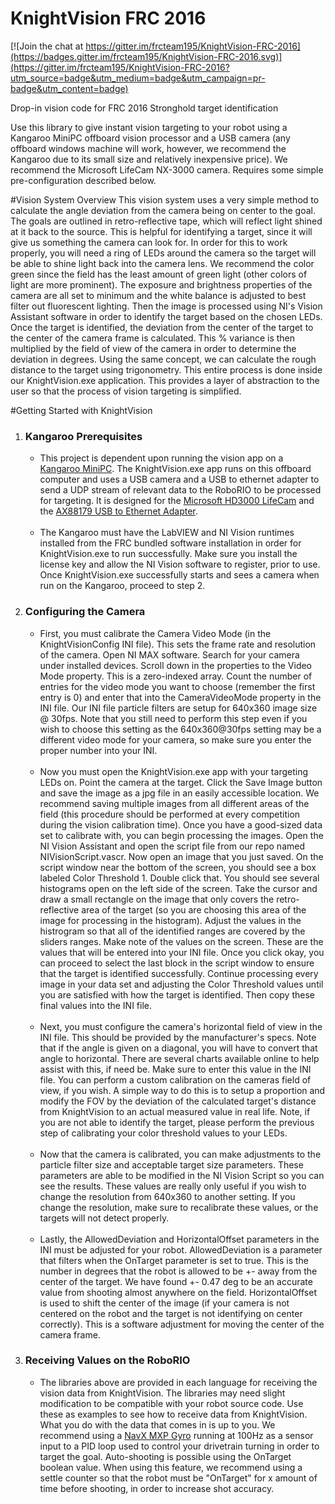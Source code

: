 # KnightVision FRC 2016

[![Join the chat at https://gitter.im/frcteam195/KnightVision-FRC-2016](https://badges.gitter.im/frcteam195/KnightVision-FRC-2016.svg)](https://gitter.im/frcteam195/KnightVision-FRC-2016?utm_source=badge&utm_medium=badge&utm_campaign=pr-badge&utm_content=badge)

Drop-in vision code for FRC 2016 Stronghold target identification

Use this library to give instant vision targeting to your robot using a Kangaroo MiniPC offboard vision processor and a USB camera (any offboard windows machine will work, however, we recommend the Kangaroo due to its small size and relatively inexpensive price). We recommend the Microsoft LifeCam NX-3000 camera. Requires some simple pre-configuration described below.

#Vision System Overview
This vision system uses a very simple method to calculate the angle deviation from the camera being on center to the goal. The goals are outlined in retro-reflective tape, which will reflect light shined at it back to the source. This is helpful for identifying a target, since it will give us something the camera can look for. In order for this to work properly, you will need a ring of LEDs around the camera so the target will be able to shine light back into the camera lens. We recommend the color green since the field has the least amount of green light (other colors of light are more prominent). The exposure and brightness properties of the camera are all set to minimum and the white balance is adjusted to best filter out fluorescent lighting. Then the image is processed using NI's Vision Assistant software in order to identify the target based on the chosen LEDs. Once the target is identified, the deviation from the center of the target to the center of the camera frame is calculated. This % variance is then multiplied by the field of view of the camera in order to determine the deviation in degrees. Using the same concept, we can calculate the rough distance to the target using trigonometry. This entire process is done inside our KnightVision.exe application. This provides a layer of abstraction to the user so that the process of vision targeting is simplified.

#Getting Started with KnightVision

<ol>
<li>
<h3>Kangaroo Prerequisites</h3>
<p><ul>
<li>This project is dependent upon running the vision app on a <a href="http://www.kangaroo.cc/">Kangaroo MiniPC</a>. The KnightVision.exe app runs on this offboard computer and uses a USB camera and a USB to ethernet adapter to send a UDP stream of relevant data to the RoboRIO to be processed for targeting. It is designed for the <a href="http://www.amazon.com/dp/B008ZVRAQS/ref=pd_lpo_sbs_dp_ss_1?pf_rd_p=1944687762&pf_rd_s=lpo-top-stripe-1&pf_rd_t=201&pf_rd_i=B004ETQHDM&pf_rd_m=ATVPDKIKX0DER&pf_rd_r=1A5ZD9HEMA93AV7844PT">Microsoft HD3000 LifeCam</a> and the <a href="http://www.amazon.com/Cable-Matters-SuperSpeed-Gigabit-Ethernet/dp/B00BBD7NFU?ie=UTF8&psc=1&redirect=true&ref_=oh_aui_detailpage_o05_s00">AX88179 USB to Ethernet Adapter</a>.<br><br></li>

<li>
The Kangaroo must have the LabVIEW and NI Vision runtimes installed from the FRC bundled software installation in order for KnightVision.exe to run successfully. Make sure you install the license key and allow the NI Vision software to register, prior to use. Once KnightVision.exe successfully starts and sees a camera when run on the Kangaroo, proceed to step 2.
</li>

</ul></p>
</li>
<li>
<h3>Configuring the Camera</h3>
<p><ul>
<li>
First, you must calibrate the Camera Video Mode (in the KnightVisionConfig INI file). This sets the frame rate and resolution of the camera. Open NI MAX software. Search for your camera under installed devices. Scroll down in the properties to the Video Mode property. This is a zero-indexed array. Count the number of entries for the video mode you want to choose (remember the first entry is 0) and enter that into the CameraVideoMode property in the INI file. Our INI file particle filters are setup for 640x360 image size @ 30fps. Note that you still need to perform this step even if you wish to choose this setting as the 640x360@30fps setting may be a different video mode for your camera, so make sure you enter the proper number into your INI.<br><br>
</li>
<li>
Now you must open the KnightVision.exe app with your targeting LEDs on. Point the camera at the target. Click the Save Image button and save the image as a jpg file in an easily accessible location. We recommend saving multiple images from all different areas of the field (this procedure should be performed at every competition during the vision calibration time). Once you have a good-sized data set to calibrate with, you can begin processing the images. Open the NI Vision Assistant and open the script file from our repo named NIVisionScript.vascr. Now open an image that you just saved. On the script window near the bottom of the screen, you should see a box labeled Color Threshold 1. Double click that. You should see several histograms open on the left side of the screen. Take the cursor and draw a small rectangle on the image that only covers the retro-reflective area of the target (so you are choosing this area of the image for processing in the histogram). Adjust the values in the histrogram so that all of the identified ranges are covered by the sliders ranges. Make note of the values on the screen. These are the values that will be entered into your INI file. Once you click okay, you can proceed to select the last block in the script window to ensure that the target is identified successfully. Continue processing every image in your data set and adjusting the Color Threshold values until you are satisfied with how the target is identified. Then copy these final values into the INI file.
<br><br>
</li>
<li>
Next, you must configure the camera's horizontal field of view in the INI file. This should be provided by the manufacturer's specs. Note that if the angle is given on a diagonal, you will have to convert that angle to horizontal. There are several charts available online to help assist with this, if need be. Make sure to enter this value in the INI file. You can perform a custom calibration on the cameras field of view, if you wish. A simple way to do this is to setup a proportion and modify the FOV by the deviation of the calculated target's distance from KnightVision to an actual measured value in real life. Note, if you are not able to identify the target, please perform the previous step of calibrating your color threshold values to your LEDs.<br><br>
</li>
<li>
Now that the camera is calibrated, you can make adjustments to the particle filter size and acceptable target size parameters. These parameters are able to be modified in the NI Vision Script so you can see the results. These values are really only useful if you wish to change the resolution from 640x360 to another setting. If you change the resolution, make sure to recalibrate these values, or the targets will not detect properly.<br><br>
</li>
<li>
Lastly, the AllowedDeviation and HorizontalOffset parameters in the INI must be adjusted for your robot. AllowedDeviation is a parameter that filters when the OnTarget parameter is set to true. This is the number in degrees that the robot is allowed to be +- away from the center of the target. We have found +- 0.47 deg to be an accurate value from shooting almost anywhere on the field. HorizontalOffset is used to shift the center of the image (if your camera is not centered on the robot and the target is not identifying on center correctly). This is a software adjustment for moving the center of the camera frame.
</li>
</ul>
</p>
</li>
<li>
<h3>Receiving Values on the RoboRIO</h3>
<p><ul>
<li>
The libraries above are provided in each language for receiving the vision data from KnightVision. The libraries may need slight modification to be compatible with your robot source code. Use these as examples to see how to receive data from KnightVision. What you do with the data that comes in is up to you. We recommend using a <a href="http://www.pdocs.kauailabs.com/navx-mxp/">NavX MXP Gyro</a> running at 100Hz as a sensor input to a PID loop used to control your drivetrain turning in order to target the goal. Auto-shooting is possible using the OnTarget boolean value. When using this feature, we recommend using a settle counter so that the robot must be "OnTarget" for x amount of time before shooting, in order to increase shot accuracy.</li>
</ul></p>
</li>
</ol>
